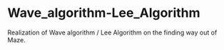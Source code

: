 # Wave_algorithm-Lee_Algorithm
Realization of Wave algorithm / Lee Algorithm on the finding way out of Maze.
